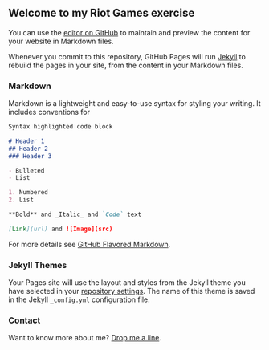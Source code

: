 ## Welcome to my Riot Games exercise

You can use the [editor on GitHub](https://github.com/AngelaFNielsen/AngelaFNielsen.github.io/edit/main/README.md) to maintain and preview the content for your website in Markdown files.

Whenever you commit to this repository, GitHub Pages will run [Jekyll](https://jekyllrb.com/) to rebuild the pages in your site, from the content in your Markdown files.

### Markdown

Markdown is a lightweight and easy-to-use syntax for styling your writing. It includes conventions for

```markdown
Syntax highlighted code block

# Header 1
## Header 2
### Header 3

- Bulleted
- List

1. Numbered
2. List

**Bold** and _Italic_ and `Code` text

[Link](url) and ![Image](src)
```

For more details see [GitHub Flavored Markdown](https://guides.github.com/features/mastering-markdown/).

### Jekyll Themes

Your Pages site will use the layout and styles from the Jekyll theme you have selected in your [repository settings](https://github.com/AngelaFNielsen/AngelaFNielsen.github.io/settings/pages). The name of this theme is saved in the Jekyll `_config.yml` configuration file.

### Contact

Want to know more about me? [Drop me a line](mailto:angelaf.nielsen@gmail.com).

